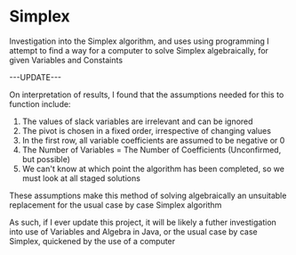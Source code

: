 # Simplex
Investigation into the Simplex algorithm, and uses using programming
I attempt to find a way for a computer to solve Simplex algebraically, for given Variables and Constaints

---UPDATE---

On interpretation of results, I found that the assumptions needed for this to function include:
1) The values of slack variables are irrelevant and can be ignored
2) The pivot is chosen in a fixed order, irrespective of changing values
3) In the first row, all variable coefficients are assumed to be negative or 0
4) The Number of Variables = The Number of Coefficients (Unconfirmed, but possible)
5) We can't know at which point the algorithm has been completed, so we must look at all staged solutions

These assumptions make this method of solving algebraically an unsuitable replacement for the usual case by case Simplex algorithm

As such, if I ever update this project, it will be likely a futher investigation into use of Variables and Algebra in Java, or the usual case by case Simplex, quickened by the use of a computer
